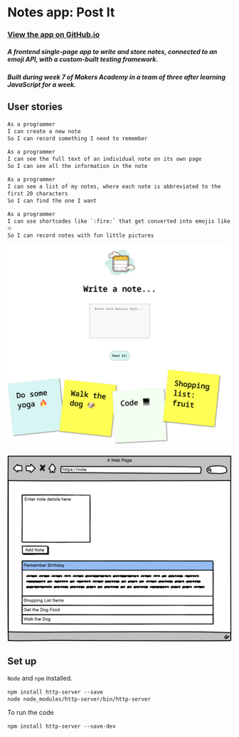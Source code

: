 # Notes app: Post It

### [View the app on GitHub.io](https://lildann.github.io/notes_app/)

##### A frontend single-page app to write and store notes, connected to an emoji API, with a custom-built testing framework.

##### Built during week 7 of Makers Academy in a team of three after learning JavaScript for a week.

## User stories

```
As a programmer
I can create a new note
So I can record something I need to remember
```
```
As a programmer
I can see the full text of an individual note on its own page
So I can see all the information in the note
```
```
As a programmer
I can see a list of my notes, where each note is abbreviated to the first 20 characters
So I can find the one I want
```
```
As a programmer
I can use shortcodes like `:fire:` that get converted into emojis like 🔥
So I can record notes with fun little pictures
```

![Post It App](images/post-it.png)

![Wireframes plan](images/wireframe.png)

## Set up

`Node` and `npm` installed.

```
npm install http-server --save
node node_modules/http-server/bin/http-server
```

To run the code

```
npm install http-server --save-dev
```

